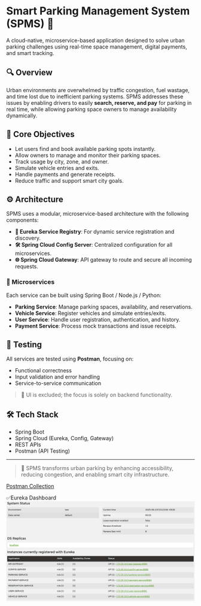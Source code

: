 # Smart Parking Management System (SPMS) 🚗

A cloud-native, microservice-based application designed to solve urban parking challenges using real-time space management, digital payments, and smart tracking.

## 🔍 Overview
Urban environments are overwhelmed by traffic congestion, fuel wastage, and time lost due to inefficient parking systems. SPMS addresses these issues by enabling drivers to easily **search, reserve, and pay** for parking in real time, while allowing parking space owners to manage availability dynamically.

## 🎯 Core Objectives
- Let users find and book available parking spots instantly.
- Allow owners to manage and monitor their parking spaces.
- Track usage by city, zone, and owner.
- Simulate vehicle entries and exits.
- Handle payments and generate receipts.
- Reduce traffic and support smart city goals.

## ⚙️ Architecture

SPMS uses a modular, microservice-based architecture with the following components:

- **🧭 Eureka Service Registry**: For dynamic service registration and discovery.
- **🛠️ Spring Cloud Config Server**: Centralized configuration for all microservices.
- **🌐 Spring Cloud Gateway**: API gateway to route and secure all incoming requests.

### 🧩 Microservices
Each service can be built using Spring Boot / Node.js / Python:
- **Parking Service**: Manage parking spaces, availability, and reservations.
- **Vehicle Service**: Register vehicles and simulate entries/exits.
- **User Service**: Handle user registration, authentication, and history.
- **Payment Service**: Process mock transactions and issue receipts.

## 🧪 Testing

All services are tested using **Postman**, focusing on:
- Functional correctness
- Input validation and error handling
- Service-to-service communication

> 📌 UI is excluded; the focus is solely on backend functionality.

## 🛠️ Tech Stack
- Spring Boot
- Spring Cloud (Eureka, Config, Gateway)
- REST APIs
- Postman (API Testing)

---

> 🚀 SPMS transforms urban parking by enhancing accessibility, reducing congestion, and enabling smart city infrastructure.

[Postman Collection](./postman_collection.json)

✅Eureka Dashboard
![Eureka Dashboard](./docs/screenshots/eureka_dashboard.png)
